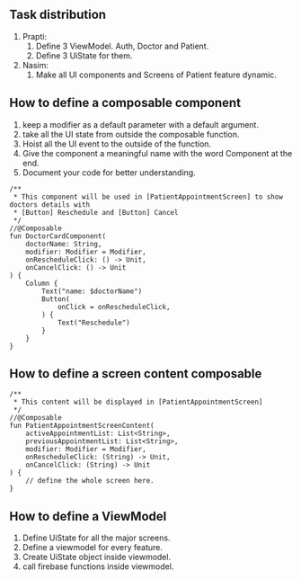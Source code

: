 ## Task distribution
1. Prapti:
   1. Define 3 ViewModel. Auth, Doctor and Patient.
   2. Define 3 UiState for them.
2. Nasim:
   1. Make all UI components and Screens of Patient feature dynamic.


## How to define a composable component
1. keep a modifier as a default parameter with a default argument.
2. take all the UI state from outside the composable function.
3. Hoist all the UI event to the outside of the function.
4. Give the component a meaningful name with the word Component at the end.
5. Document your code for better understanding.
```agsl
/**
 * This component will be used in [PatientAppointmentScreen] to show doctors details with
 * [Button] Reschedule and [Button] Cancel
 */
//@Composable
fun DoctorCardComponent(
    doctorName: String,
    modifier: Modifier = Modifier,
    onRescheduleClick: () -> Unit,
    onCancelClick: () -> Unit
) {
    Column {
        Text("name: $doctorName")
        Button(
            onClick = onRescheduleClick,
        ) {
            Text("Reschedule")
        }
    }
}
```

## How to define a screen content composable
```agsl
/**
 * This content will be displayed in [PatientAppointmentScreen]
 */
//@Composable
fun PatientAppointmentScreenContent(
    activeAppointmentList: List<String>,
    previousAppointmentList: List<String>,
    modifier: Modifier = Modifier,
    onRescheduleClick: (String) -> Unit,
    onCancelClick: (String) -> Unit
) {
    // define the whole screen here.
}
```

## How to define a ViewModel
1. Define UiState for all the major screens.
2. Define a viewmodel for every feature.
3. Create UiState object inside viewmodel.
4. call firebase functions inside viewmodel.